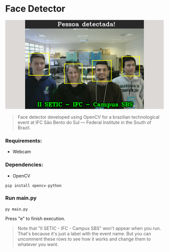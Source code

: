# Face Detector

![1684263812331](image/README/1684263812331.png)

> Face detector developed using OpenCV for a brazilian technological event at IFC São Bento do Sul — Federal Institute in the South of Brazil.

### Requirements:

* Webcam

### Dependencies:

* OpenCV

```
pip install opencv-python
```

### Run main.py

```
py main.py
```

Press "e" to finish execution.

> Note that "II SETIC - IFC - Campus SBS" won't appear when you run. That's because it's just a label with the event name. But you can uncomment these rows to see how it works and change them to whatever you want.
